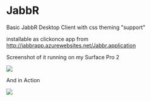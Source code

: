 JabbR
=====

Basic JabbR Desktop Client with css theming "support"


installable as clickonce app from http://jabbrapp.azurewebsites.net/Jabbr.application

Screenshot of it running on my Surface Pro 2

![](http://i.imgur.com/u0XdSre.png)

And in Action

![](http://i.imgur.com/FYPybFP.jpg)
